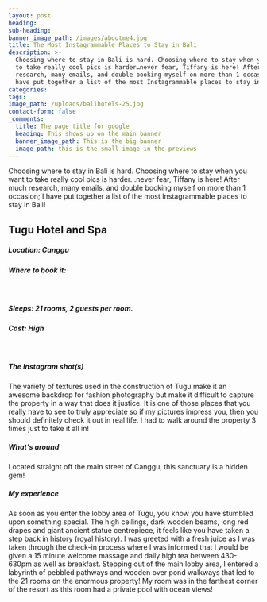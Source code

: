 ```yaml
---
layout: post
heading:
sub-heading:
banner_image_path: /images/aboutme4.jpg
title: The Most Instagrammable Places to Stay in Bali
description: >-
  Choosing where to stay in Bali is hard. Choosing where to stay when you want
  to take really cool pics is harder…never fear, Tiffany is here! After much
  research, many emails, and double booking myself on more than 1 occasion; I
  have put together a list of the most Instagrammable places to stay in Bali!
categories:
tags:
image_path: /uploads/balihotels-25.jpg
contact-form: false
_comments:
  title: The page title for google
  heading: This shows up on the main banner
  banner_image_path: This is the big banner
  image_path: this is the small image in the previews
---
```


Choosing where to stay in Bali is hard. Choosing where to stay when you want to take really cool pics is harder…never fear, Tiffany is here! After much research, many emails, and double booking myself on more than 1 occasion; I have put together a list of the most Instagrammable places to stay in Bali!

## Tugu Hotel and Spa

##### Location: Canggu

##### Where to book it:

&nbsp;

##### Sleeps: 21 rooms, 2 guests per room.&nbsp;

##### Cost: High

&nbsp;

##### The Instagram shot(s)

The variety of textures used in the construction of Tugu make it an awesome backdrop for fashion photography but make it difficult to capture the property in a way that does it justice. It is one of those places that you really have to see to truly appreciate so if my pictures impress you, then you should definitely check it out in real life. I had to walk around the property 3 times just to take it all in!

##### What's around

Located straight off the main street of Canggu, this sanctuary is a hidden gem!

##### My experience

As soon as you enter the lobby area of Tugu, you know you have stumbled upon something special. The high ceilings, dark wooden beams, long red drapes and giant ancient statue centrepiece, it feels like you have taken a step back in history (royal history). I was greeted with a fresh juice as I was taken through the check-in process where I was informed that I would be given a 15 minute welcome massage and daily high tea between 430-630pm as well as breakfast. Stepping out of the main lobby area, I entered a labyrinth of pebbled pathways and wooden over pond walkways that led to the 21 rooms on the enormous property! My room was in the farthest corner of the resort as this room had a private pool with ocean views!&nbsp;

&nbsp;

&nbsp;